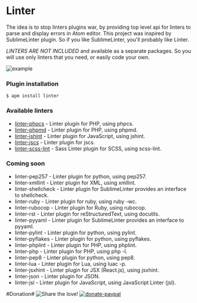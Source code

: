 Linter
==========
The idea is to stop linters plugins war, by providing top level api for linters to parse and display errors in Atom editor.
This project was inspired by SublimeLinter plugin. So if you like SublimeLinter, you'll probably like Linter.

*LINTERS ARE NOT INCLUDED* and available as a separate packages. So you will use only linters that you need, or easily code your own.

![example](https://www.evernote.com/shard/s281/sh/eb18f96a-662f-4b1d-89e7-19a7b3d753a7/3366c837aa0ab31f31bb12730e675c61/deep/0/true.php----Users-deman-projects-vifeed-vifeed-cookbook.png)

### Plugin installation
```
$ apm install linter
```

### Available linters
- [linter-phpcs](https://atom.io/packages/linter-phpcs) - Linter plugin for PHP, using phpcs.
- [linter-phpmd](https://atom.io/packages/linter-phpmd) - Linter plugin for PHP, using phpmd.
- [linter-jshint](https://atom.io/packages/linter-jshint) - Linter plugin for JavaScript, using jshint.
- [linter-jscs](https://atom.io/packages/linter-jscs) - Linter plugin for jscs.
- [linter-scss-lint](https://atom.io/packages/linter-scss-lint) - Sass Linter plugin for SCSS, using scss-lint.

### Coming soon

- linter-pep257 - Linter plugin for python, using pep257.
- linter-xmllint - Linter plugin for XML, using xmllint.
- linter-shellcheck - Linter plugin for SublimeLinter provides an interface to shellcheck.
- linter-ruby - Linter plugin for ruby, using ruby -wc.
- linter-rubocop - Linter plugin for Ruby, using rubocop.
- linter-rst - Linter plugin for reStructuredText, using docutils.
- linter-pyyaml - Linter plugin for SublimeLinter provides an interface to pyyaml.
- linter-pylint - Linter plugin for python, using pylint.
- linter-pyflakes - Linter plugin for python, using pyflakes.
- linter-phplint - Linter plugin for PHP, using phplint.
- linter-php - Linter plugin for PHP, using php -l.
- linter-pep8 - Linter plugin for python, using pep8.
- linter-lua - Linter plugin for Lua, using luac -p.
- linter-jsxhint - Linter plugin for JSX (React.js), using jsxhint.
- linter-json - Linter plugin for JSON.
- linter-jsl - Linter plugin for JavaScript, using JavaScript Linter (jsl).

#Donation#
![Share the love!](https://chewbacco-stuff.s3.amazonaws.com/donate.png)
[![donate-paypal](https://s3-eu-west-1.amazonaws.com/chewbacco-stuff/donate-paypal.png)](https://www.paypal.com/cgi-bin/webscr?cmd=_s-xclick&hosted_button_id=KXUYS4ARNHCN8)
